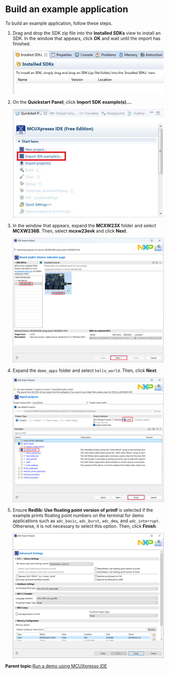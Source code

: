 # Build an example application

To build an example application, follow these steps.

1.  Drag and drop the SDK zip file into the **Installed SDKs** view to install an SDK. In the window that appears, click **OK** and wait until the import has finished.

    ![](../images/ide_installing_an_sdk.jpg "Install an SDK")

2.  On the **Quickstart Panel**, click **Import SDK example\(s\)…**.

    ![](../images/ide_importing_an_sdk_example.jpg "Import an SDK example")

3.  In the window that appears, expand the **MCXW23X** folder and select **MCXW236B**. Then, select **mcxw23evk** and click **Next**.

    ![](../images/ide_selecting_mcxw23_board.png "Select the mcxw23evk board")

4.  Expand the `demo_apps` folder and select `hello_world`. Then, click **Next**.

    ![](../images/ide_selecting_hello_world.png "Select hello_world")

5.  Ensure **Redlib: Use floating point version of printf** is selected if the example prints floating point numbers on the terminal for demo applications such as `adc_basic`, `adc_burst`, `adc_dma`, and `adc_interrupt`. Otherwise, it is not necessary to select this option. Then, click **Finish**.

    ![](../images/ide_selecting_user_floating_print_version_of_print.png "Select Use floating point version of printf")


**Parent topic:**[Run a demo using MCUXpresso IDE](../topics/run_a_demo_using_mcuxpresso_ide.md)

